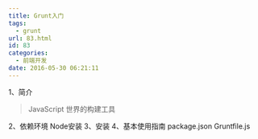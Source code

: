 ```yaml
---
title: Grunt入门
tags:
  - grunt
url: 83.html
id: 83
categories:
  - 前端开发
date: 2016-05-30 06:21:11
---
```


1、简介

> JavaScript 世界的构建工具

2、依赖环境 Node安装 3、安装 4、基本使用指南 package.json Gruntfile.js
